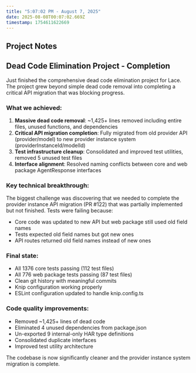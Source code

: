 ```yaml
---
title: "5:07:02 PM - August 7, 2025"
date: 2025-08-08T00:07:02.669Z
timestamp: 1754611622669
---
```


## Project Notes

## Dead Code Elimination Project - Completion

Just finished the comprehensive dead code elimination project for Lace. The project grew beyond simple dead code removal into completing a critical API migration that was blocking progress.

### What we achieved:
1. **Massive dead code removal**: ~1,425+ lines removed including entire files, unused functions, and dependencies
2. **Critical API migration completion**: Fully migrated from old provider API (provider/model) to new provider instance system (providerInstanceId/modelId)
3. **Test infrastructure cleanup**: Consolidated and improved test utilities, removed 5 unused test files
4. **Interface alignment**: Resolved naming conflicts between core and web package AgentResponse interfaces

### Key technical breakthrough:
The biggest challenge was discovering that we needed to complete the provider instance API migration (PR #122) that was partially implemented but not finished. Tests were failing because:
- Core code was updated to new API but web package still used old field names
- Tests expected old field names but got new ones
- API routes returned old field names instead of new ones

### Final state:
- All 1376 core tests passing (112 test files)  
- All 776 web package tests passing (87 test files)
- Clean git history with meaningful commits
- Knip configuration working properly
- ESLint configuration updated to handle knip.config.ts

### Code quality improvements:
- Removed ~1,425+ lines of dead code
- Eliminated 4 unused dependencies from package.json
- Un-exported 9 internal-only HAR type definitions
- Consolidated duplicate interfaces
- Improved test utility architecture

The codebase is now significantly cleaner and the provider instance system migration is complete.
